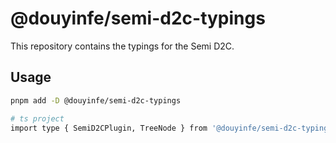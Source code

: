 # @douyinfe/semi-d2c-typings

This repository contains the typings for the Semi D2C.

## Usage

```bash
pnpm add -D @douyinfe/semi-d2c-typings

# ts project
import type { SemiD2CPlugin, TreeNode } from '@douyinfe/semi-d2c-typings';
```
